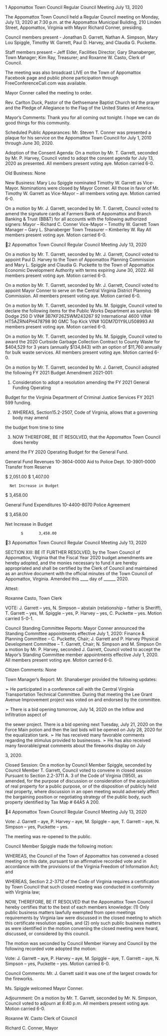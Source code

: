 1  Appomattox Town Council
Regular Council Meeting
July 13, 2020

The Appomattox Town Council held a Regular Council meeting on Monday, July 13, 2020 at
7:30 p.m. at the Appomattox Municipal Building, 210 Linden Street, Appomattox, Virginia with
Mayor Richard Conner, presiding.

Council members present - Jonathan D. Garrett, Nathan A. Simpson, Mary Lou Spiggle,
Timothy W. Garrett, Paul D. Harvey, and Claudia G. Puckette.

Staff members present – Jeff Elder, Facilities Director; Gary Shanaberger, Town Manager; Kim
Ray, Treasurer; and Roxanne W. Casto, Clerk of Council.

The meeting was also broadcast LIVE on the Town of Appomattox Facebook page and public
phone participation through FreeConferenceCall.com was available.

Mayor Conner called the meeting to order.

Rev. Carlton Duck, Pastor of the Gethsemane Baptist Church led the prayer and the Pledge of
Allegiance to the Flag of the United States of America.

Mayor’s Comments:
Thank you for all coming out tonight.  I hope we can do good things for this community.

Scheduled Public Appearances:
Mr. Steven T. Conner was presented a plaque for his service on the Appomattox Town Council
for July 1, 2010 through June 30, 2020.

Adoption of the Consent Agenda:
On a motion by Mr. T. Garrett, seconded by Mr. P. Harvey, Council voted to adopt the consent
agenda for July 13, 2020 as presented.  All members present voting aye.  Motion carried 6-0.

Old Business:
None

New Business:
Mary Lou Spiggle nominated Timothy W. Garrett as Vice-Mayor.  Nominations were closed by
Mayor Conner.  All those in favor of Mr. Timothy W. Garrett as Vice-Mayor – all members
voting aye.  Motion carried 6-0.

On a motion by Mr. J. Garrett, seconded by Mr. T. Garrett, Council voted to amend the signature
cards at Farmers Bank of Appomattox and Branch Banking & Trust (BB&T) for all accounts
with the following authorized signers:
Mayor – Richard C. Conner
Vice-Mayor – Timothy W. Garrett
Town Manager – Gary L. Shanaberger
Town Treasurer – Kimberley W. Ray
All members present voting aye.  Motion carried 6-0.

2  Appomattox Town Council
Regular Council Meeting
July 13, 2020

On a motion by Mr. T. Garrett, seconded by Mr. J. Garrett, Council voted to appoint Paul D.
Harvey to the Town of Appomattox Planning Commission and Mary L. Spiggle and Claudia G.
Puckette to the Town of Appomattox Economic Development Authority with terms expiring
June 30, 2022.  All members present voting aye.  Motion carried 6-0.

On a motion by Mr. T. Garrett, seconded by Mr. J. Garrett, Council voted to appoint Mayor
Conner to serve on the Central Virginia District Planning Commission.  All members present
voting aye.  Motion carried 6-0.

On a motion by Mr. T. Garrett, seconded by Ms. M. Spiggle, Council voted to declare the
following items for the Public Works Department as surplus:
98 Dodge 250 D VIN# 3B7KF26Z5WM243267
92 International 4600 VIN# HT5AZRN4PH478798
90 GMC Top Kick VIN# 1GDM7D1Y9LU508993
All members present voting aye.  Motion carried 6-0.

On a motion by Mr. T. Garrett, seconded by Ms. M. Spiggle, Council voted to award the 2020
Curbside Garbage Collection Contract to County Waste for $404,529 for 3 years (annually
$134,843) with an option of $11,760 annually for bulk waste services.  All members present
voting aye.  Motion carried 6-0.

On a motion by Mr. T. Garrett, seconded by Mr. J. Garrett, Council adopted the following FY
2021 Budget Amendment 2021-001:

1.  Consideration to adopt a resolution amending the FY 2021 General Funding Operating

Budget for the Virginia Department of Criminal Justice Services FY 2021 599 funding.

2.  WHEREAS, Section15.2-2507, Code of Virginia, allows that a governing body may amend

the budget from time to time

3.  NOW THEREFORE, BE IT RESOLVED, that the Appomattox Town Council does hereby

amend the FY 2020 Operating Budget for the General Fund.

General Fund Revenues
10-3604-0000 Aid to Police Dept.
10-3901-0000 Transfer from Reserve

$      2,051.00
            $      1,407.00

      Net Increase in Budget

$      3,458.00

General Fund Expenditures
10-4400-8070 Police Agreement

$      3,458.00

Net Increase in Budget

           $       3,458.00

3  Appomattox Town Council
Regular Council Meeting
July 13, 2020

SECTION XIII:
BE IT FURTHER RESOLVED, by the Town Council of Appomattox, Virginia that the Fiscal
Year 2020 budget amendments are hereby adopted, and the monies necessary to fund it are
hereby appropriated and shall be certified by the Clerk of Council and maintained as an archive
document with the official minutes of the Town Council of Appomattox, Virginia.
Amended this ____ day of ______ 2020.

Attest:

Roxanne Casto, Town Clerk

VOTE: J. Garrett – yes, N. Simpson – abstain (relationship – father is Sheriff), T. Garrett – yes,
M. Spiggle – yes, P. Harvey – yes, C. Puckette – yes.  Motion carried 5-0-1.

Council Standing Committee Reports:
Mayor Conner announced the Standing Committee appointments effective July 1, 2020:
Finance & Planning Committee – C. Puckette, Chair; J. Garrett and P. Harvey
Physical Development Committee – T. Garrett, Chair; N. Simpson and M. Simpson
On a motion by Mr. P. Harvey, seconded J. Garrett, Council voted to accept the Mayor’s
Standing Committee member appointments effective July 1, 2020.  All members present voting
aye.  Motion carried 6-0.

Citizen Comments:
None

Town Manager’s Report:
Mr. Shanaberger provided the following updates:

➢  He participated in a conference call with the Central Virginia Transportation Technical
Committee.  During that meeting the Lee Grant Avenue Improvement project was voted
on and endorsed by the committee.

➢  There is a bid opening tomorrow, July 14, 2020 on the Inflow and Infiltration aspect of

the sewer project.  There is a bid opening next Tuesday, July 21, 2020 on the Force Main
potion and then the last bids will be opened on July 28, 2020 for the equalization tank.
➢  He has received many favorable comments regarding the stimulus provided to businesses.
➢  He has also received many favorable/great comments about the fireworks display on July

3, 2020.

Closed Session:
On a motion by Council Member Spiggle, seconded by Council Member T. Garrett, Council
voted to convene in closed session Pursuant to Section 2.2-3711 A. 3 of the Code of Virginia
(1950), as amended, for the purpose of discussion or consideration of the acquisition of real
property for a public purpose, or of the disposition of publicly held real property, where
discussion in an open meeting would adversely affect the bargaining position or negotiating
strategy of the public body, such property identified by Tax Map # 64A5 A 200.

4  Appomattox Town Council
Regular Council Meeting
July 13, 2020

Vote: J. Garrett – aye, P. Harvey – aye, M. Spiggle – aye, T. Garrett – aye, N. Simpson – yes,
Puckette – yes.

The meeting was re-opened to the public.

Council Member Spiggle made the following motion:

WHEREAS, the Council of the Town of Appomattox has convened a closed meeting on this
date, pursuant to an affirmative recorded vote and in accordance with the provisions of the
Virginia Freedom of Information Act; and

WHEREAS, Section 2.2-3712 of the Code of Virginia requires a certification by Town Council
that such closed meeting was conducted in conformity with Virginia law;

NOW, THEREFORE, BE IT RESOLVED that the Appomattox Town Council hereby certifies
that to the best of each members knowledge: (1) Only public business matters lawfully exempted
from open meetings requirements by Virginia law were discussed in the closed meeting to which
this certificate resolution applies, and (2) only such public business matters as were identified in
the motion convening the closed meeting were heard, discussed, or considered by this council.

The motion was seconded by Council Member Harvey and Council by the following recorded
vote adopted the motion:

Vote: J. Garrett – aye, P. Harvey – aye, M. Spiggle – aye, T. Garrett – aye, N. Simpson – yes,
Puckette – yes.
Motion carried 6-0.

Council Comments:
Mr. J. Garrett said it was one of the largest crowds for the fireworks.

Ms. Spiggle welcomed Mayor Conner.

Adjournment:
On a motion by Mr. T. Garrett, seconded by Mr. N. Simpson, Council voted to adjourn at 8:40
p.m.  All members present voting aye. Motion carried 6-0.

Roxanne W. Casto
Clerk of Council

Richard C. Conner, Mayor

